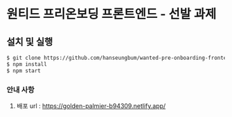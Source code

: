 # 원티드 프리온보딩 프론트엔드 - 선발 과제

## 설치 및 실행

```zsh
$ git clone https://github.com/hanseungbum/wanted-pre-onboarding-frontend.git
$ npm install
$ npm start
```


### 안내 사항
  1. 배포 url : https://golden-palmier-b94309.netlify.app/

